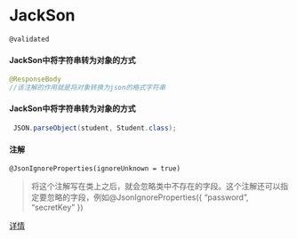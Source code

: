 # JackSon

`@validated`



#### JackSon中将字符串转为对象的方式

```java
@ResponseBody 
//该注解的作用就是将对象转换为json的格式字符串
```



#### JackSon中将字符串转为对象的方式

```java
 JSON.parseObject(student, Student.class);
```

#### 注解

`@JsonIgnoreProperties(ignoreUnknown = true)`

> 将这个注解写在类上之后，就会忽略类中不存在的字段。这个注解还可以指定要忽略的字段，例如@JsonIgnoreProperties({ “password”, “secretKey” })

[详情](https://blog.csdn.net/russle/article/details/84147236)

